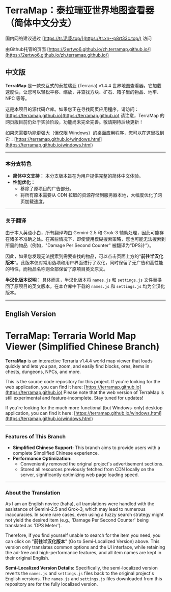 # TerraMap：泰拉瑞亚世界地图查看器（简体中文分支）

国内网络建议通过 [https://tr.泥嚎.top/](https://tr.xn--p8rt33c.top/) 访问

由Github托管的页面 [https://2ertwo6.github.io/zh.terramap.github.io/](https://2ertwo6.github.io/zh.terramap.github.io/)

## 中文版

**TerraMap** 是一款交互式的泰拉瑞亚 (Terraria) v1.4.4 世界地图查看器。它加载速度快，让您可以轻松平移、缩放，并查找方块、矿石、箱子里的物品、地牢、NPC 等等。

这是本项目的源代码仓库。如果您正在寻找网页应用程序，请访问：[https://terramap.github.io](https://terramap.github.io)
请注意，TerraMap 的网页版目前仍处于实验阶段，功能尚未完全完善。敬请期待后续更新！

如果您需要功能更强大（但仅限 Windows）的桌面应用程序，您可以在这里找到它：[https://terramap.github.io/windows.html](https://terramap.github.io/windows.html)

---

### 本分支特色

*   **简体中文支持：** 本分支版本旨在为用户提供完整的简体中文体验。
*   **性能优化：**
    *   移除了原项目的广告部分。
    *   将所有原本需要从 CDN 拉取的资源存储到服务器本地，大幅度优化了网页加载速度。

---

### 关于翻译

由于本人英语小白，所有翻译均由 Gemini-2.5 和 Grok-3 辅助处理，因此可能存在诸多不准确之处。在某些情况下，即使使用模糊搜索策略，您也可能无法搜索到所需的物品（例如，"Damage Per Second Counter" 被翻译为“DPS计”）。

因此，如果您发现无法搜索到需要查找的物品，可以点击页面上方的“**前往半汉化版本**”。此版本仅对常用选项和用户界面进行了汉化，同时保留了无广告和高性能的特性，而物品名称则全部保留了原项目英文原文。

**半汉化版本说明：** 具体而言，半汉化版本将 `names.js` 和 `settings.js` 文件替换回了原项目的英文版本。在本仓库中下载的 `names.js` 和 `settings.js` 均为全汉化版本。

---

## English Version

# TerraMap: Terraria World Map Viewer (Simplified Chinese Branch)

**TerraMap** is an interactive Terraria v1.4.4 world map viewer that loads quickly and lets you pan, zoom, and easily find blocks, ores, items in chests, dungeons, NPCs, and more.

This is the source code repository for this project. If you're looking for the web application, you can find it here: [https://terramap.github.io](https://terramap.github.io)
Please note that the web version of TerraMap is still experimental and feature-incomplete. Stay tuned for updates!

If you're looking for the much more functional (but Windows-only) desktop application, you can find it here: [https://terramap.github.io/windows.html](https://terramap.github.io/windows.html)

---

### Features of This Branch

*   **Simplified Chinese Support:** This branch aims to provide users with a complete Simplified Chinese experience.
*   **Performance Optimization:**
    *   Conveniently removed the original project's advertisement sections.
    *   Stored all resources previously fetched from CDN locally on the server, significantly optimizing web page loading speed.

---

### About the Translation

As I am an English novice (haha), all translations were handled with the assistance of Gemini-2.5 and Grok-3, which may lead to numerous inaccuracies. In some rare cases, even using a fuzzy search strategy might not yield the desired item (e.g., 'Damage Per Second Counter' being translated as 'DPS Meter').

Therefore, if you find yourself unable to search for the item you need, you can click on "**前往半汉化版本**" (Go to Semi-Localized Version) above. This version only translates common options and the UI interface, while retaining the ad-free and high-performance features, and all item names are kept in their original English.

**Semi-Localized Version Details:** Specifically, the semi-localized version reverts the `names.js` and `settings.js` files back to the original project's English versions. The `names.js` and `settings.js` files downloaded from this repository are for the fully localized version.
